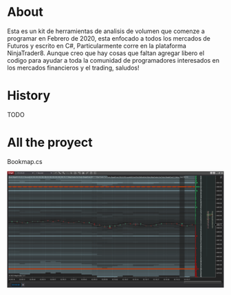 <h1>About</h1>
Esta es un kit de herramientas de analisis de volumen que comenze a programar en Febrero de 2020, esta enfocado a todos los mercados de Futuros y escrito en C#, Particularmente corre en la plataforma NinjaTrader8. Aunque creo que hay cosas que faltan agregar libero el codigo para ayudar a toda la comunidad de programadores interesados en los mercados financieros y el trading, saludos!
<br/>

<h1>History</h1>
TODO

<h1>All the proyect</h1>
<p>Bookmap.cs</p>

![bookmap1](/book_map_imgs/2_bid_and_ask.png)

